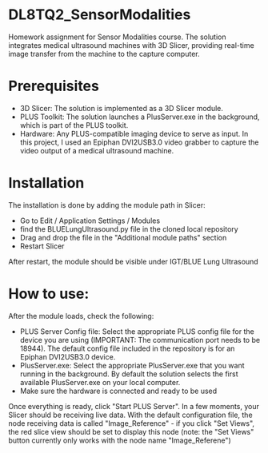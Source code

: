 # DL8TQ2_SensorModalities
Homework assignment for Sensor Modalities course.
The solution integrates medical ultrasound machines with 3D Slicer, providing real-time image transfer from the machine to the capture computer.

# Prerequisites
- 3D Slicer: The solution is implemented as a 3D Slicer module.
- PLUS Toolkit: The solution launches a PlusServer.exe in the background, which is part of the PLUS toolkit.
- Hardware: Any PLUS-compatible imaging device to serve as input. In this project, I used an Epiphan DVI2USB3.0 video grabber to capture the video output of a medical ultrasound machine.

# Installation
The installation is done by adding the module path in Slicer:
- Go to Edit / Application Settings / Modules
- find the BLUELungUltrasound.py file in the cloned local repository
- Drag and drop the file in the "Additional module paths" section
- Restart Slicer

After restart, the module should be visible under IGT/BLUE Lung Ultrasound

# How to use:
After the module loads, check the following:
- PLUS Server Config file: Select the appropriate PLUS config file for the device you are using (IMPORTANT: The communication port needs to be 18944). The default config file included in the repository is for an Epiphan DVI2USB3.0 device.
- PlusServer.exe: Select the appropriate PlusServer.exe that you want running in the background. By default the solution selects the first available PlusServer.exe on your local computer.
- Make sure the hardware is connected and ready to be used

Once everything is ready, click "Start PLUS Server". In a few moments, your Slicer should be receiving live data. With the default configuration file, the node receiving data is called "Image_Reference" - if you click "Set Views", the red slice view should be set to display this node (note: the "Set Views" button currently only works with the node name "Image_Referene")

